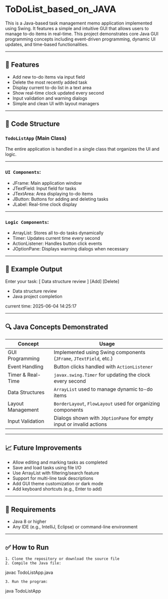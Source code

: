 # ToDoList_based_on_JAVA
This is a Java-based task management memo application implemented using Swing. It features a simple and intuitive GUI that allows users to manage to-do items in real-time. This project demonstrates core Java GUI programming concepts including event-driven programming, dynamic UI updates, and time-based functionalities.

---

## 📌 Features

- Add new to-do items via input field
- Delete the most recently added task
- Display current to-do list in a text area
- Show real-time clock updated every second
- Input validation and warning dialogs
- Simple and clean UI with layout managers

---

## 🧱 Code Structure

### `TodoListApp` (Main Class)

The entire application is handled in a single class that organizes the UI and logic.

---

### `UI Components`:
- JFrame: Main application window
- JTextField: Input field for tasks
- JTextArea: Area displaying to-do items
- JButton: Buttons for adding and deleting tasks
- JLabel: Real-time clock display

---

### `Logic Components`:
- ArrayList<String>: Stores all to-do tasks dynamically
- Timer: Updates current time every second
- ActionListener: Handles button click events
- JOptionPane: Displays warning dialogs when necessary

---

## 🔄 Example Output

Enter your task: [ Data structure review ] [Add] [Delete]

- Data structure review
- Java project completion

 current time: 2025-06-04 14:25:17

---

## 🔍 Java Concepts Demonstrated

| Concept           | Usage                                                                 |
|-------------------|------------------------------------------------------------------------|
| GUI Programming   | Implemented using Swing components (`JFrame`, `JTextField`, etc.)     |
| Event Handling    | Button clicks handled with `ActionListener`                           |
| Timer & Real-Time | `javax.swing.Timer` for updating the clock every second               |
| Data Structures   | `ArrayList` used to manage dynamic to-do items                         |
| Layout Management | `BorderLayout`, `FlowLayout` used for organizing components           |
| Input Validation  | Dialogs shown with `JOptionPane` for empty input or invalid actions   |

---

## 📈 Future Improvements

- Allow editing and marking tasks as completed
- Save and load tasks using file I/O
- Use ArrayList<String> with filtering/search feature
- Support for multi-line task descriptions
- Add GUI theme customization or dark mode
- Add keyboard shortcuts (e.g., Enter to add)

---

## 📎 Requirements

- Java 8 or higher
- Any IDE (e.g., IntelliJ, Eclipse) or command-line environment

---

## ✅ How to Run

	1. Clone the repository or download the source file
	2. Compile the Java file:

javac TodoListApp.java

	3. Run the program:

java TodoListApp
